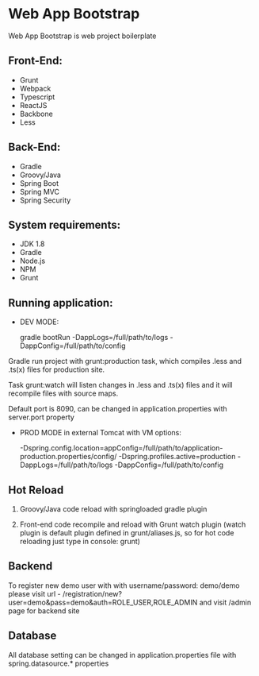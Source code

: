 # Web App Bootstrap

Web App Bootstrap is web project boilerplate

## Front-End:
- Grunt
- Webpack
- Typescript
- ReactJS
- Backbone
- Less


## Back-End:
- Gradle
- Groovy/Java
- Spring Boot
- Spring MVC
- Spring Security


## System requirements:
- JDK 1.8
- Gradle
- Node.js
- NPM
- Grunt


## Running application:
- DEV MODE: 


    gradle bootRun -DappLogs=/full/path/to/logs -DappConfig=/full/path/to/config

Gradle run project with grunt:production task, which compiles .less and .ts(x) files for production site.

Task grunt:watch will listen changes in .less and .ts(x) files and it will recompile files with source maps.  

Default port is 8090, can be changed in application.properties with server.port property




- PROD MODE in external Tomcat with VM options: 


    -Dspring.config.location=appConfig=/full/path/to/application-production.properties/config/
    -Dspring.profiles.active=production 
    -DappLogs=/full/path/to/logs
    -DappConfig=/full/path/to/config



## Hot Reload

1. Groovy/Java code reload with springloaded gradle plugin

2. Front-end code recompile and reload with Grunt watch plugin (watch plugin is default plugin defined in grunt/aliases.js, so for hot code reloading just type in console: grunt)


## Backend

To register new demo user with with username/password: demo/demo please visit url - /registration/new?user=demo&pass=demo&auth=ROLE_USER,ROLE_ADMIN and visit /admin page for backend site


## Database

All database setting can be changed in application.properties file with spring.datasource.* properties










